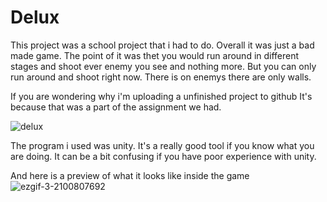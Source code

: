 # Delux
This project was a school project that i had to do. Overall it was just a bad made game.
The point of it was thet you would run around in different stages and shoot ever enemy you see and nothing more.
But you can only run around and shoot right now. There is on enemys there are only walls.

If you are wondering why i'm uploading a unfinished project to github
It's because that was a part of the assignment we had.

![delux](https://cloud.githubusercontent.com/assets/28100937/25702933/a0fae3f2-30d3-11e7-8e2b-d0400f5e85c2.png)


The program i used was unity. It's a really good tool if you know what you are doing.
It can be a bit confusing if you have poor experience with unity.


And here is a preview of what it looks like inside the game
![ezgif-3-2100807692](https://cloud.githubusercontent.com/assets/28100937/25703032/244a5fda-30d4-11e7-80b5-38f965f3dce3.gif)
